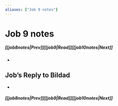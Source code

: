 ```yaml
---
aliases: ["Job 9 notes"]
---
```

# Job 9 notes
##### <span class=arrow-left></span>[[job8notes|Prev]]<span class=navigation-separator></span>[[job9|Read]]<span class=navigation-separator></span>[[job10notes|Next]]<span class=arrow-right></span>
- 
## Job’s Reply to Bildad
- 
##### <span class=arrow-left></span>[[job8notes|Prev]]<span class=navigation-separator></span>[[job9|Read]]<span class=navigation-separator></span>[[job10notes|Next]]<span class=arrow-right></span>